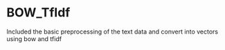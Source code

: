 # BOW_TfIdf
Included the basic preprocessing of the text data and convert into vectors using bow and tfidf
